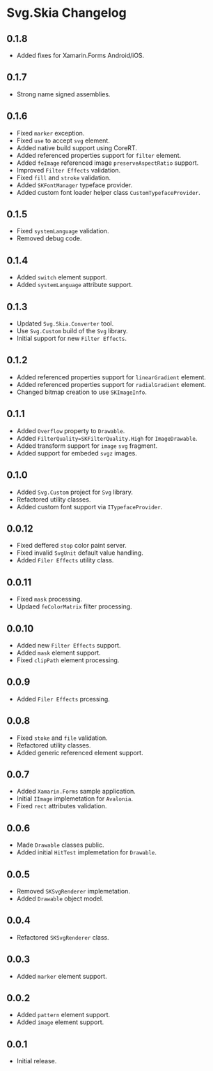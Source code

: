 # Svg.Skia Changelog

## 0.1.8

* Added fixes for Xamarin.Forms Android/iOS.

## 0.1.7

* Strong name signed assemblies.

## 0.1.6

* Fixed `marker` exception.
* Fixed `use` to accept `svg` element.
* Added native build support using CoreRT.
* Added referenced properties support for `filter` element.
* Added `feImage` referenced image `preserveAspectRatio` support.
* Improved `Filter Effects` validation.
* Fixed `fill` and `stroke` validation.
* Added `SKFontManager` typeface provider.
* Added custom font loader helper class `CustomTypefaceProvider`.

## 0.1.5

* Fixed `systemLanguage` validation.
* Removed debug code.

## 0.1.4

* Added `switch` element support.
* Added `systemLanguage` attribute support.

## 0.1.3

* Updated `Svg.Skia.Converter` tool.
* Use `Svg.Custom` build of the `Svg` library.
* Initial support for new `Filter Effects`.

## 0.1.2

* Added referenced properties support for `linearGradient` element.
* Added referenced properties support for `radialGradient` element.
* Changed bitmap creation to use `SKImageInfo`.

## 0.1.1

* Added `Overflow` property to `Drawable`.
* Added `FilterQuality=SKFilterQuality.High` for `ImageDrawable`.
* Added transform support for `image` `svg` fragment.
* Added support for embeded `svgz` images.

## 0.1.0

* Added `Svg.Custom` project for `Svg` library.
* Refactored utility classes.
* Added custom font support via `ITypefaceProvider`.

## 0.0.12

* Fixed deffered `stop` color paint server.
* Fixed invalid `SvgUnit` default value handling.
* Added `Filer Effects` utility class.

## 0.0.11

* Fixed `mask` processing.
* Updaed `feColorMatrix` filter processing.

## 0.0.10

* Added new `Filter Effects` support.
* Added `mask` element support.
* Fixed `clipPath` element processing.

## 0.0.9

* Added `Filer Effects` prcessing.

## 0.0.8

* Fixed `stoke` and `file` validation.
* Refactored utility classes.
* Added generic referenced element support.

## 0.0.7

* Added `Xamarin.Forms` sample application.
* Initial `IImage` implemetation for `Avalonia`.
* Fixed `rect` attributes validation.

## 0.0.6

* Made `Drawable` classes public.
* Added initial `HitTest` implemetation for `Drawable`.

## 0.0.5

* Removed `SKSvgRenderer` implemetation.
* Added `Drawable` object model.

## 0.0.4

* Refactored `SKSvgRenderer` class.

## 0.0.3

* Added `marker` element support.

## 0.0.2

* Added `pattern` element support.
* Added `image` element support.

## 0.0.1

* Initial release.
